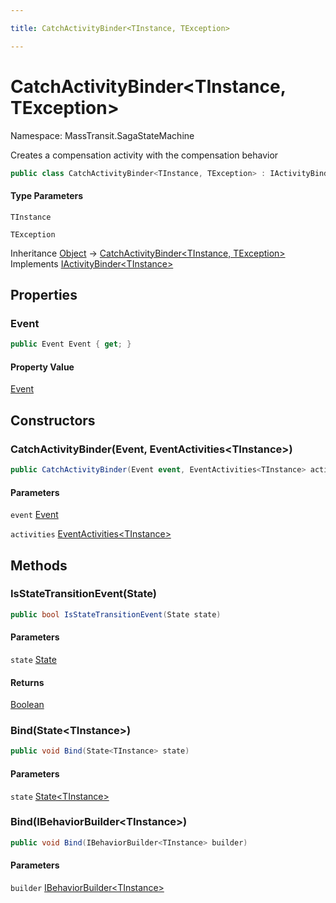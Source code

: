 ```yaml
---

title: CatchActivityBinder<TInstance, TException>

---
```


# CatchActivityBinder\<TInstance, TException\>

Namespace: MassTransit.SagaStateMachine

Creates a compensation activity with the compensation behavior

```csharp
public class CatchActivityBinder<TInstance, TException> : IActivityBinder<TInstance>
```

#### Type Parameters

`TInstance`<br/>

`TException`<br/>

Inheritance [Object](https://learn.microsoft.com/en-us/dotnet/api/system.object) → [CatchActivityBinder\<TInstance, TException\>](../masstransit-sagastatemachine/catchactivitybinder-2)<br/>
Implements [IActivityBinder\<TInstance\>](../masstransit-sagastatemachine/iactivitybinder-1)

## Properties

### **Event**

```csharp
public Event Event { get; }
```

#### Property Value

[Event](../../masstransit-abstractions/masstransit/event)<br/>

## Constructors

### **CatchActivityBinder(Event, EventActivities\<TInstance\>)**

```csharp
public CatchActivityBinder(Event event, EventActivities<TInstance> activities)
```

#### Parameters

`event` [Event](../../masstransit-abstractions/masstransit/event)<br/>

`activities` [EventActivities\<TInstance\>](../masstransit/eventactivities-1)<br/>

## Methods

### **IsStateTransitionEvent(State)**

```csharp
public bool IsStateTransitionEvent(State state)
```

#### Parameters

`state` [State](../../masstransit-abstractions/masstransit/state)<br/>

#### Returns

[Boolean](https://learn.microsoft.com/en-us/dotnet/api/system.boolean)<br/>

### **Bind(State\<TInstance\>)**

```csharp
public void Bind(State<TInstance> state)
```

#### Parameters

`state` [State\<TInstance\>](../../masstransit-abstractions/masstransit/state-1)<br/>

### **Bind(IBehaviorBuilder\<TInstance\>)**

```csharp
public void Bind(IBehaviorBuilder<TInstance> builder)
```

#### Parameters

`builder` [IBehaviorBuilder\<TInstance\>](../masstransit-sagastatemachine/ibehaviorbuilder-1)<br/>
